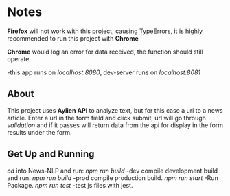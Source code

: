 # Notes

  __Firefox__ will not work with this project, causing TypeErrors,
  it is highly recommended to run this project with __Chrome__

  __Chrome__ would log an error for data received, the function should still operate.

  -this app runs on _localhost:8080_, dev-server runs on _localhost:8081_
## About

This project uses __Aylien API__ to analyze text, but for this case a url to a news article.
Enter a url in the form field and click submit, url will go through _validation_ and if it passes will return data from the api for display in the form results under the form.

## Get Up and Running

_cd_ into News-NLP and run:
_npm run build_ -dev compile development build and run.
_npm run build_ -prod compile production build.
_npm run start_ -Run Package.
_npm run test_ -test js files with jest.
